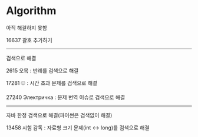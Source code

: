# Algorithm

아직 해결하지 못함

16637 괄호 추가하기

---

검색으로 해결

2615 오목 : 반례를 검색으로 해결

17281 ⚾ : 시간 초과 문제를 검색으로 해결

27240 Электричка : 문제 번역 이슈로 검색으로 해결

---

자바 한정 검색으로 해결(파이썬은 검색없이 해결)

13458 시험 감독 : 자료형 크기 문제(int <-> long)를 검색으로 해결

